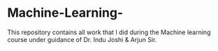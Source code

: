 # Machine-Learning-
This repository contains all work that I did during the Machine learning course under guidance of Dr. Indu Joshi & Arjun Sir. 

